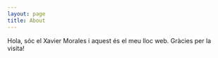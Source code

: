```yaml
---
layout: page
title: About
---
```


Hola, sóc el Xavier Morales i aquest és el meu lloc web.
Gràcies per la visita!
